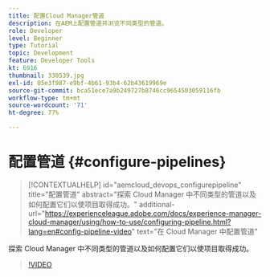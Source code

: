 ```yaml
---
title: 配置Cloud Manager管道
description: 在AEM上配置管道并浏览不同类型的管道。
role: Developer
level: Beginner
type: Tutorial
topic: Development
feature: Developer Tools
kt: 6916
thumbnail: 330539.jpg
exl-id: 05e3f987-e9bf-4b61-93b4-62b43619969e
source-git-commit: bca51ece7a9b249727b8746cc9654503059116fb
workflow-type: tm+mt
source-wordcount: '71'
ht-degree: 77%

---
```


# 配置管道 {#configure-pipelines}

>[!CONTEXTUALHELP]
>id="aemcloud_devops_configurepipeline"
>title="配置管道"
>abstract="探索 Cloud Manager 中不同类型的管道以及如何配置它们以使项目取得成功。"
>additional-url="https://experienceleague.adobe.com/docs/experience-manager-cloud-manager/using/how-to-use/configuring-pipeline.html?lang=en#config-pipeline-video" text="在 Cloud Manager 中配置管道"

探索 Cloud Manager 中不同类型的管道以及如何配置它们以使项目取得成功。

>[!VIDEO](https://video.tv.adobe.com/v/330539/?quality=12&learn=on)
